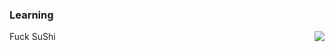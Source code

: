 ### Learning 

<img align="right" src="https://github-readme-stats.vercel.app/api?username=muujian&show_icons=true&icon_color=0366d6&text_color=24292e&bg_color=ffffff&hide_title=true" />

Fuck SuShi
<!--
**MuuJian/MuuJian** is a ✨ _special_ ✨ repository because its `README.md` (this file) appears on your GitHub profile.
- 🔭 I’m currently working on ...
- 🌱 I’m currently learning ...
- 👯 I’m looking to collaborate on ...
- 🤔 I’m looking for help with ...
- 💬 Ask me about ...
- 📫 How to reach me: ...
- 😄 Pronouns: ...
- ⚡ Fun fact: ...
-->
